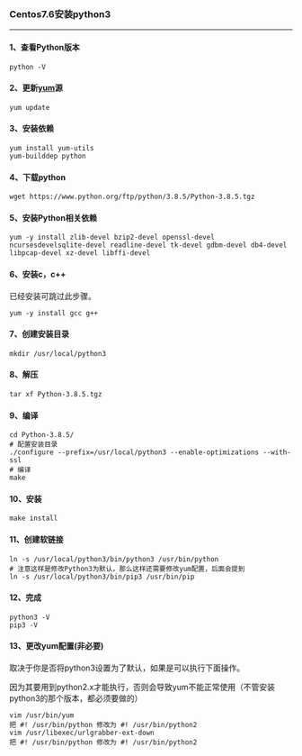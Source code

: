 ### Centos7.6安装python3

---

#### 1、查看Python版本

```shell
python -V
```

#### 2、更新[yum](https://so.csdn.net/so/search?q=yum&spm=1001.2101.3001.7020)源

```shell
yum update
```

#### 3、安装依赖

```shell
yum install yum-utils
yum-builddep python
```

#### 4、下载python

```shell
wget https://www.python.org/ftp/python/3.8.5/Python-3.8.5.tgz
```

#### 5、安装Python相关依赖

```shell
yum -y install zlib-devel bzip2-devel openssl-devel ncursesdevelsqlite-devel readline-devel tk-devel gdbm-devel db4-devel libpcap-devel xz-devel libffi-devel
```

#### 6、安装c，c++

已经安装可跳过此步骤。

```shell
yum -y install gcc g++
```

#### 7、创建安装目录

```shell
mkdir /usr/local/python3
```

#### 8、解压

```shell
tar xf Python-3.8.5.tgz
```

#### 9、编译

```shell
cd Python-3.8.5/
# 配置安装目录
./configure --prefix=/usr/local/python3 --enable-optimizations --with-ssl
# 编译
make
```

#### 10、安装

```shell
make install
```

#### 11、创建软链接

```shell
ln -s /usr/local/python3/bin/python3 /usr/bin/python
# 注意这样是修改Python3为默认，那么这样还需要修改yum配置，后面会提到
ln -s /usr/local/python3/bin/pip3 /usr/bin/pip
```

#### 12、完成

```shell
python3 -V
pip3 -V
```

#### 13、更改yum配置(非必要)

取决于你是否将python3设置为了默认，如果是可以执行下面操作。

因为其要用到python2.x才能执行，否则会导致yum不能正常使用（不管安装 python3的那个版本，都必须要做的）

```shell
vim /usr/bin/yum 
把 #! /usr/bin/python 修改为 #! /usr/bin/python2
vim /usr/libexec/urlgrabber-ext-down 
把 #! /usr/bin/python 修改为 #! /usr/bin/python2
```

